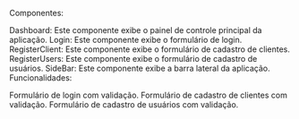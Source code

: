 Componentes:

Dashboard: Este componente exibe o painel de controle principal da aplicação.
Login: Este componente exibe o formulário de login.
RegisterClient: Este componente exibe o formulário de cadastro de clientes.
RegisterUsers: Este componente exibe o formulário de cadastro de usuários.
SideBar: Este componente exibe a barra lateral da aplicação.
Funcionalidades:

Formulário de login com validação.
Formulário de cadastro de clientes com validação.
Formulário de cadastro de usuários com validação.

